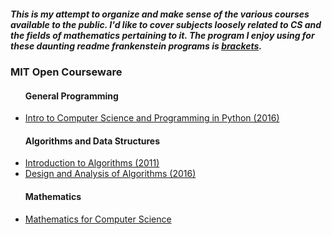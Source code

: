 <html>
<body>
<h5>This is my attempt to organize and make sense of the various courses available to the public.
    I'd like to cover subjects loosely related to CS and the fields of mathematics pertaining to it. 
    The program I enjoy using for these daunting readme frankenstein programs is <a href="http://brackets.io/">brackets</a>.
</h5>

<h3> MIT Open Courseware</h3>
<ul>
	<h4>General Programming</h4>
	<li><a href="https://www.youtube.com/playlist?list=PLUl4u3cNGP63WbdFxL8giv4yhgdMGaZNA">Intro to Computer Science and Programming in Python (2016)</a></li>
</ul>
<ul>
	<h4>Algorithms and Data Structures</h4>
    <li><a href="https://www.youtube.com/playlist?list=PLUl4u3cNGP61Oq3tWYp6V_F-5jb5L2iHb">Introduction to Algorithms (2011)</a></li>
	<li><a href="https://www.youtube.com/playlist?list=PLUl4u3cNGP6317WaSNfmCvGym2ucw3oGp">Design and Analysis of Algorithms (2016)</a></li>
</ul>
<ul>
	<h4>Mathematics</h4>
	<li><a href="https://www.youtube.com/playlist?list=PLUl4u3cNGP60UlabZBeeqOuoLuj_KNphQ">Mathematics for Computer Science</a></li>
</ul>
	
</body>
</html>